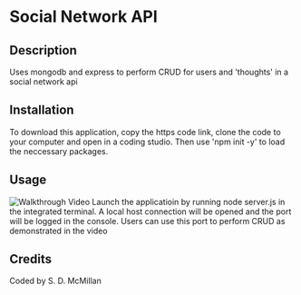 # Social Network API
## Description
  Uses mongodb and express to perform CRUD for users and 'thoughts' in a social network api
  
  ## Installation
  To download this application, copy the https code link, clone the code to your computer and open in a coding studio. Then use 'npm init -y' to load the neccessary packages. 

  ## Usage
![Walkthrough Video]()
Launch the applicatioin by running node server.js in the integrated terminal. A local host connection will be opened and the port will be logged in the console. Users can use this port to perform CRUD as demonstrated in the video 


  ## Credits
Coded by S. D. McMillan
